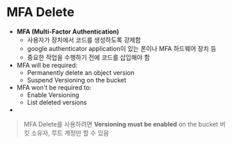 # MFA Delete
- **MFA (Multi-Factor Authentication)**
	- 사용자가 장치에서 코드를 생성하도록 강제함
	- google authenticator application이 있는 폰이나 MFA 하드웨어 장치 등
	- 중요한 작업을 수행하기 전에 코드를 삽입해야 함
- MFA will be required:
	- Permanently delete an object version
	- Suspend Versioning on the bucket
- MFA won't be required to:
	- Enable Versioning
	- List deleted versions
- 
> MFA Delete를 사용하려면 **Versioning must be enabled** on the bucket
> 버킷 소유자, 루트 계정만 할 수 있음

